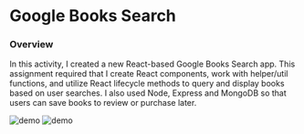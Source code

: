 # Google Books Search

### Overview

In this activity, I created a new React-based Google Books Search app. This assignment required that I create React components, work with helper/util functions, and utilize React lifecycle methods to query and display books based on user searches. I also used Node, Express and MongoDB so that users can save books to review or purchase later.


<img src="https://i.imgur.com/3Tgeuoe.png" alt="demo"> 


<img src="https://i.imgur.com/6O9wDM6.png" alt="demo"> 
